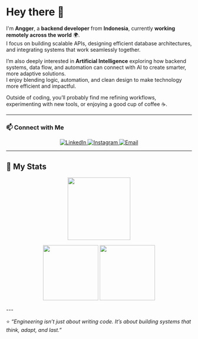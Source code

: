 
# Hey there 👋

I'm **Angger**, a **backend developer** from **Indonesia**, currently **working remotely across the world** 🌍.  
I focus on building scalable APIs, designing efficient database architectures, and integrating systems that work seamlessly together.  

I’m also deeply interested in **Artificial Intelligence** exploring how backend systems, data flow, and automation can connect with AI to create smarter, more adaptive solutions.  
I enjoy blending logic, automation, and clean design to make technology more efficient and impactful.  

Outside of coding, you’ll probably find me refining workflows, experimenting with new tools, or enjoying a good cup of coffee ☕.

---

### 📫 Connect with Me

<p align="center">
  <a href="https://linkedin.com/in/anggerari" target="_blank">
    <img src="https://img.shields.io/badge/LinkedIn-%230A66C2.svg?&style=for-the-badge&logo=linkedin&logoColor=white" alt="LinkedIn"/>
  </a>
  <a href="https://instagram.com/__pngstu" target="_blank">
    <img src="https://img.shields.io/badge/Instagram-%23E4405F.svg?&style=for-the-badge&logo=instagram&logoColor=white" alt="Instagram"/>
  </a>
  <a href="mailto:angger.pangestu.ari@gmail.com" target="_blank">
    <img src="https://img.shields.io/badge/Email-%23EA4335.svg?&style=for-the-badge&logo=gmail&logoColor=white" alt="Email"/>
  </a>
</p>

---

## 🚀 My Stats

<p align="center">
  <img src="https://github-readme-streak-stats.herokuapp.com/?user=anggerari&theme=tokyonight&hide_border=true" height="170"/>
</p>

<p align="center">
  <img src="https://github-readme-stats.vercel.app/api?username=anggerari&show_icons=true&theme=tokyonight&hide_border=true" height="150"/>
  <img src="https://github-readme-stats.vercel.app/api/top-langs/?username=anggerari&layout=compact&theme=tokyonight&hide_border=true" height="150"/>
</p>
---

⭐ _“Engineering isn’t just about writing code. It’s about building systems that think, adapt, and last.”_
